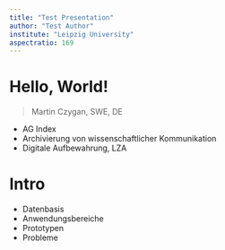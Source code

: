 ```yaml
---
title: "Test Presentation"
author: "Test Author"
institute: "Leipzig University"
aspectratio: 169
---
```



# Hello, World!

> Martin Czygan, SWE, DE

* AG Index
* Archivierung von wissenschaftlicher Kommunikation
* Digitale Aufbewahrung, LZA

# Intro

* Datenbasis
* Anwendungsbereiche
* Prototypen
* Probleme

